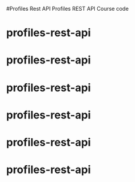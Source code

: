 #Profiles Rest API
Profiles REST API Course code
# profiles-rest-api
# profiles-rest-api
# profiles-rest-api
# profiles-rest-api
# profiles-rest-api
# profiles-rest-api
